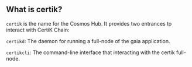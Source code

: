 

## What is certik?
`certik` is the name  for the Cosmos Hub. It provides two entrances to interact with CertiK Chain:

`certikd`: The daemon for running a full-node of the gaia application.

`certikcli`: The command-line interface that interacting with the certik full-node.


